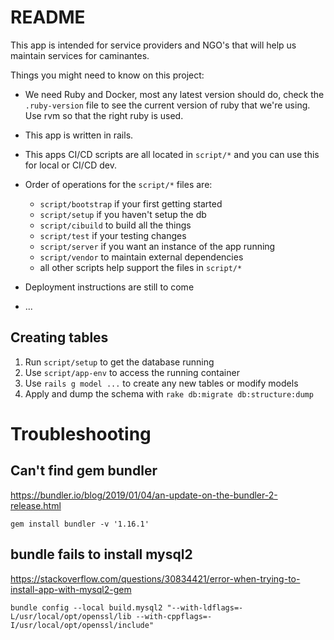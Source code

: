 # README

This app is intended for service providers and NGO's that will help us maintain
services for caminantes.

Things you might need to know on this project:

* We need Ruby and Docker, most any latest version should do, check the `.ruby-version` file to see the current version of ruby that we're using. Use rvm so that the right ruby is used.

* This app is written in rails.

* This apps CI/CD scripts are all located in `script/*` and you can use this for local or CI/CD dev.

* Order of operations for the `script/*` files are:
  - `script/bootstrap` if your first getting started
  - `script/setup` if you haven't setup the db
  - `script/cibuild` to build all the things
  - `script/test` if your testing changes
  - `script/server` if you want an instance of the app running
  - `script/vendor` to maintain external dependencies
  - all other scripts help support the files in `script/*`

* Deployment instructions are still to come

* ...

## Creating tables
1. Run `script/setup` to get the database running
1. Use `script/app-env` to access the running container
1. Use `rails g model ...` to create any new tables or modify models
1. Apply and dump the schema with `rake db:migrate db:structure:dump`
# Troubleshooting

## Can't find gem bundler
https://bundler.io/blog/2019/01/04/an-update-on-the-bundler-2-release.html
```
gem install bundler -v '1.16.1'
```

## bundle fails to install mysql2
https://stackoverflow.com/questions/30834421/error-when-trying-to-install-app-with-mysql2-gem
```
bundle config --local build.mysql2 "--with-ldflags=-L/usr/local/opt/openssl/lib --with-cppflags=-I/usr/local/opt/openssl/include"
```
